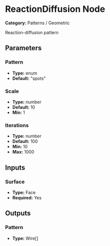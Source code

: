
# ReactionDiffusion Node

**Category:** Patterns / Geometric

Reaction-diffusion pattern

## Parameters


### Pattern
- **Type:** enum
- **Default:** "spots"





### Scale
- **Type:** number
- **Default:** 10
- **Min:** 1




### Iterations
- **Type:** number
- **Default:** 100
- **Min:** 10
- **Max:** 1000



## Inputs


### Surface
- **Type:** Face
- **Required:** Yes



## Outputs


### Pattern
- **Type:** Wire[]




